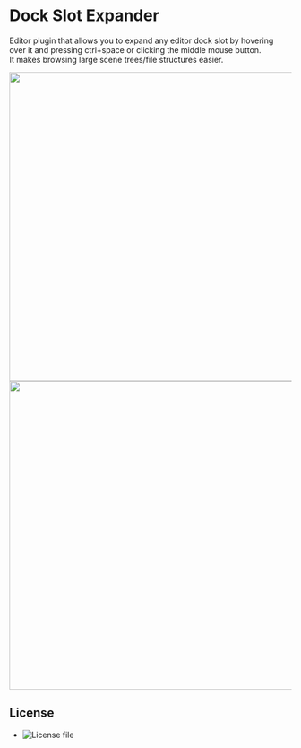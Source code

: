 # Dock Slot Expander
Editor plugin that allows you to expand any editor dock slot by hovering over it and pressing ctrl+space or clicking the middle mouse button.\
It makes browsing large scene trees/file structures easier.

<div><img src="https://github.com/bypell/dock_slot_expander/assets/35241316/a1a06e0d-17cf-4bdd-bab1-43cfa33859e5" height="550px"/></div>
<div><img src="https://github.com/bypell/dock_slot_expander/assets/35241316/89f33ce9-84b0-4244-9d30-636018a7b8cb" height="550px"/></div>

License
---------

- ![License file](addons/dock_slot_expander/LICENSE)
